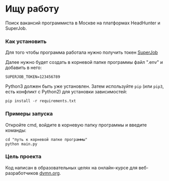# Ищу работу

Поиск вакансий программиста в Москве на платформах HeadHunter и SuperJob.

### Как установить

Для того чтобы программа работала нужно получить токен [SuperJob](https://api.superjob.ru/)

Далее нужно будет создать в корневой папке программы файл ".env" и добавить в него:
```
SUPERJOB_TOKEN=123456789
```

Python3 должен быть уже установлен.
Затем используйте `pip` (или `pip3`, есть конфликт с Python2) для установки зависимостей:
```
pip install -r requirements.txt
```

### Примеры запуска

Откройте cmd, войдите в корневую папку программы и введите команды:
```
cd "путь к корневой папке программы"
python main.py
```

### Цель проекта

Код написан в образовательных целях на онлайн-курсе для веб-разработчиков [dvmn.org](https://dvmn.org/).
